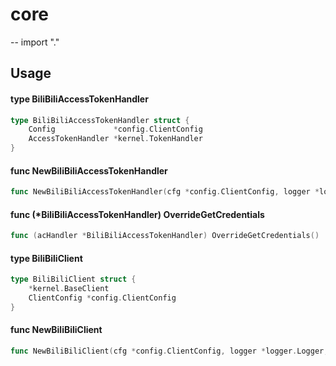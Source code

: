 # core
--
    import "."


## Usage

#### type BiliBiliAccessTokenHandler

```go
type BiliBiliAccessTokenHandler struct {
	Config             *config.ClientConfig
	AccessTokenHandler *kernel.TokenHandler
}
```


#### func  NewBiliBiliAccessTokenHandler

```go
func NewBiliBiliAccessTokenHandler(cfg *config.ClientConfig, logger *logger.Logger, cache cache.ICache) (*BiliBiliAccessTokenHandler, error)
```

#### func (*BiliBiliAccessTokenHandler) OverrideGetCredentials

```go
func (acHandler *BiliBiliAccessTokenHandler) OverrideGetCredentials()
```

#### type BiliBiliClient

```go
type BiliBiliClient struct {
	*kernel.BaseClient
	ClientConfig *config.ClientConfig
}
```


#### func  NewBiliBiliClient

```go
func NewBiliBiliClient(cfg *config.ClientConfig, logger *logger.Logger, cache cache.ICache) (*BiliBiliClient, error)
```
